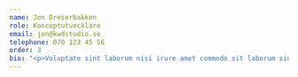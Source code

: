 ```yaml
---
name: Jon Dreierbakken
role: Konceptutvecklare
email: jon@kwdstudio.se
telephone: 070 123 45 56
order: 3
bio: "<p>Voluptate sint laborum nisi irure amet commodo sit laborum sint dolor. Nisi ullamco voluptate deserunt in mollit. Ut labore tempor ex aliqua anim ea.</p>"
---
```

